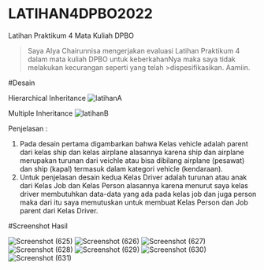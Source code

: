 # LATIHAN4DPBO2022
Latihan Praktikum 4 Mata Kuliah DPBO

>Saya Alya Chairunnisa mengerjakan evaluasi Latihan Praktikum 4 dalam mata kuliah DPBO untuk keberkahanNya maka saya tidak melakukan kecurangan seperti yang telah >dispesifikasikan. Aamiin.

#Desain

Hierarchical Inheritance
![latihanA](https://user-images.githubusercontent.com/75361865/156930960-bb3d6d35-14bb-4e6a-930f-af17904c4d67.png)

Multiple Inheritance
![latihanB](https://user-images.githubusercontent.com/75361865/156930971-2597edd1-8439-4052-afaf-8f7f7e9a9cac.png)

Penjelasan :
1. Pada desain pertama digambarkan bahwa Kelas vehicle adalah parent dari kelas ship dan kelas airplane alasannya karena ship dan airplane merupakan turunan dari veichle atau bisa dibilang airplane (pesawat) dan ship (kapal) termasuk dalam kategori vehicle (kendaraan).
2. Untuk penjelasan desain kedua Kelas Driver adalah turunan atau anak dari Kelas Job dan Kelas Person alasannya karena menurut saya kelas driver membutuhkan data-data yang ada pada kelas job dan juga person maka dari itu saya memutuskan untuk membuat Kelas Person dan Job parent dari Kelas Driver.

#Screenshot Hasil

![Screenshot (625)](https://user-images.githubusercontent.com/75361865/156931438-466aa692-a412-49fa-bd4f-1edb574a1a60.png)
![Screenshot (626)](https://user-images.githubusercontent.com/75361865/156931440-acc1d4de-78b2-4f31-a11e-4dcfb861b20d.png)
![Screenshot (627)](https://user-images.githubusercontent.com/75361865/156931447-22e8045a-2d48-413d-8b94-7414aafb5909.png)
![Screenshot (628)](https://user-images.githubusercontent.com/75361865/156931448-630eaec0-d904-49e1-b8f4-369f48c8251d.png)
![Screenshot (629)](https://user-images.githubusercontent.com/75361865/156931451-2fa83a6d-f89c-4ba5-a6dd-786314fae4f7.png)
![Screenshot (630)](https://user-images.githubusercontent.com/75361865/156931454-1878b4bb-0450-481d-9b16-164ae24dfb64.png)
![Screenshot (631)](https://user-images.githubusercontent.com/75361865/156931458-e60de499-0113-4cec-bbf0-cec705c9890a.png)
